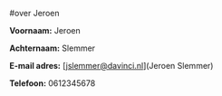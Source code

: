 

#over Jeroen

**Voornaam:** Jeroen

**Achternaam:** Slemmer

**E-mail adres:** [jslemmer@davinci.nl](Jeroen Slemmer)

**Telefoon:** 0612345678